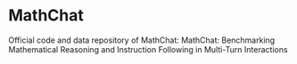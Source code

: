 # MathChat
Official code and data repository of MathChat: MathChat: Benchmarking Mathematical Reasoning and Instruction Following in Multi-Turn Interactions
